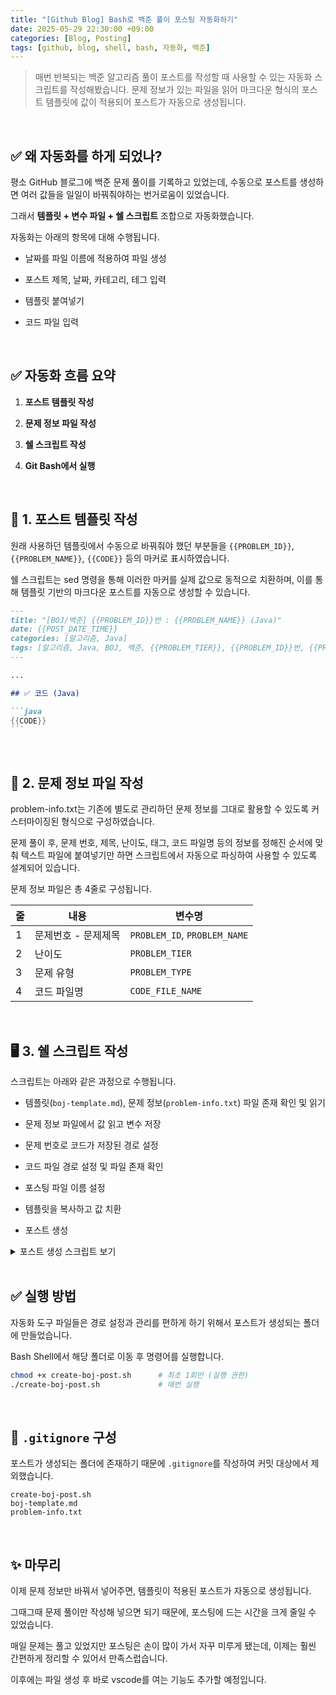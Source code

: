 ```yaml
---
title: "[Github Blog] Bash로 백준 풀이 포스팅 자동화하기"
date: 2025-05-29 22:30:00 +09:00
categories: [Blog, Posting]
tags: [github, blog, shell, bash, 자동화, 백준]
---
```


> 매번 반복되는 백준 알고리즘 풀이 포스트를 작성할 때 사용할 수 있는 자동화 스크립트를 작성해봤습니다. 문제 정보가 있는 파일을 읽어 마크다운 형식의 포스트 템플릿에 값이 적용되어 포스트가 자동으로 생성됩니다.

<br>

## ✅ 왜 자동화를 하게 되었나?

평소 GitHub 블로그에 백준 문제 풀이를 기록하고 있었는데, 수동으로 포스트를 생성하면 여러 값들을 일일이 바꿔줘야하는 번거로움이 있었습니다.

그래서 **템플릿 + 변수 파일 + 쉘 스크립트** 조합으로 자동화했습니다.

자동화는 아래의 항목에 대해 수행됩니다.

- 날짜를 파일 이름에 적용하여 파일 생성

- 포스트 제목, 날짜, 카테고리, 테그 입력

- 템플릿 붙여넣기

- 코드 파일 입력

<br>

## ✅ 자동화 흐름 요약

1. **포스트 템플릿 작성**

2. **문제 정보 파일 작성**

3. **쉘 스크립트 작성**

4. **Git Bash에서 실행**

<br>

## 🧱 1. 포스트 템플릿 작성

원래 사용하던 템플릿에서 수동으로 바꿔줘야 했던 부분들을 `{{PROBLEM_ID}}`, `{{PROBLEM_NAME}}`, `{{CODE}}` 등의 마커로 표시하였습니다.

쉘 스크립트는 sed 명령을 통해 이러한 마커를 실제 값으로 동적으로 치환하며, 이를 통해 템플릿 기반의 마크다운 포스트를 자동으로 생성할 수 있습니다.

````markdown
---
title: "[BOJ/백준] {{PROBLEM_ID}}번 : {{PROBLEM_NAME}} (Java)"
date: {{POST_DATE_TIME}}
categories: [알고리즘, Java]
tags: [알고리즘, Java, BOJ, 백준, {{PROBLEM_TIER}}, {{PROBLEM_ID}}번, {{PROBLEM_TYPE}}]
---

...

## ✅ 코드 (Java)

```java
{{CODE}}
```
````

<br>

## 🧾 2. 문제 정보 파일 작성

problem-info.txt는 기존에 별도로 관리하던 문제 정보를 그대로 활용할 수 있도록 커스터마이징된 형식으로 구성하였습니다.

문제 풀이 후, 문제 번호, 제목, 난이도, 태그, 코드 파일명 등의 정보를 정해진 순서에 맞춰 텍스트 파일에 붙여넣기만 하면 스크립트에서 자동으로 파싱하여 사용할 수 있도록 설계되어 있습니다.

문제 정보 파일은 총 4줄로 구성됩니다.

| 줄  | 내용                | 변수명                       |
| --- | ------------------- | ---------------------------- |
| 1   | 문제번호 - 문제제목 | `PROBLEM_ID`, `PROBLEM_NAME` |
| 2   | 난이도              | `PROBLEM_TIER`               |
| 3   | 문제 유형           | `PROBLEM_TYPE`               |
| 4   | 코드 파일명         | `CODE_FILE_NAME`             |

<br>

## 🖥 3. 쉘 스크립트 작성

스크립트는 아래와 같은 과정으로 수행됩니다.

- 템플릿(`boj-template.md`), 문제 정보(`problem-info.txt`) 파일 존재 확인 및 읽기

- 문제 정보 파일에서 값 읽고 변수 저장

- 문제 번호로 코드가 저장된 경로 설정

- 코드 파일 경로 설정 및 파일 존재 확인

- 포스팅 파일 이름 설정

- 템플릿을 복사하고 값 치환

- 포스트 생성

<details>
<summary>포스트 생성 스크립트 보기</summary>

```bash
#!/bin/bash

# 현재 스크립트가 위치한 디렉토리 절대 경로
SCRIPT_DIR="$(cd "$(dirname "$0")" && pwd)"

# 파일 경로 변수
POST_DIR="$SCRIPT_DIR"  # 결과 포스트 파일 저장 경로
POST_TEMPLATE="$SCRIPT_DIR/boj-template.md"
INFO_FILE="$SCRIPT_DIR/problem-info.txt"

# 변수 파일 존재 여부 확인
if [ ! -f "$INFO_FILE" ]; then
  echo "❌ 변수 파일이 존재하지 않습니다: $INFO_FILE"
  exit 1
fi

# 템플릿 파일 존재 및 읽기 확인
if [ ! -f "$POST_TEMPLATE" ]; then
  echo "❌ 템플릿 파일이 존재하지 않습니다: $POST_TEMPLATE"
  exit 1
fi

if [ ! -r "$POST_TEMPLATE" ]; then
  echo "❌ 템플릿 파일을 읽을 수 없습니다: $POST_TEMPLATE"
  exit 1
fi

# 변수 순서대로 읽기
{
  read -r PROBLEM_ID_NAME
  read -r PROBLEM_TIER
  read -r PROBLEM_TYPE
  read -r CODE_FILE_NAME
} < "$INFO_FILE"

# 문제 번호와 이름 분리 (구분자 " - ")
IFS=" - " read -r PROBLEM_ID PROBLEM_NAME <<< "$PROBLEM_ID_NAME"

# 양쪽 공백 제거
PROBLEM_ID=$(echo "$PROBLEM_ID" | xargs)
PROBLEM_NAME=$(echo "$PROBLEM_NAME" | xargs)
PROBLEM_TIER=$(echo "$PROBLEM_TIER" | xargs)
PROBLEM_TYPE=$(echo "$PROBLEM_TYPE" | xargs)
CODE_FILE_NAME=$(echo "$CODE_FILE_NAME" | xargs)

# 코드 파일 경로 설정
CODE_FOLDER_ID=$(( (PROBLEM_ID / 1000) * 1000 ))
CODE_FOLDER_NAME="B${CODE_FOLDER_ID}"
CODE_PATH="/d/git_Algorithm/Algorithm/${CODE_FOLDER_NAME}/${CODE_FILE_NAME}.java"

# 코드 파일 확인
echo "📂 코드 경로: $CODE_PATH"
# 존재 + 읽기 확인
if [ -f "$CODE_PATH" ] && [ -r "$CODE_PATH" ]; then
  echo "✅ 코드 파일을 읽을 수 있습니다."
else
  echo "❌ 코드 파일이 없거나 읽을 수 없습니다."
  exit 1
fi

# 포스팅 날짜
POST_DATE_TIME=$(date "+%Y-%m-%d %H:%M:%S %:z")

# 포스팅 파일 이름
DATE_STR=$(date "+%Y-%m-%d")
LANGUAGE="java"
FILENAME="${DATE_STR}-boj-${PROBLEM_ID}-${LANGUAGE}.md"

# 템플릿 치환 및 코드 삽입
mkdir -p "$POST_DIR"
sed -e "s/{{POST_DATE_TIME}}/${POST_DATE_TIME}/" \
    -e "s/{{PROBLEM_ID}}/${PROBLEM_ID}/" \
    -e "s/{{PROBLEM_NAME}}/${PROBLEM_NAME}/" \
    -e "s/{{PROBLEM_TIER}}/${PROBLEM_TIER}/" \
    -e "s/{{PROBLEM_TYPE}}/${PROBLEM_TYPE}/" \
    -e "/{{CODE}}/{
        r ${CODE_PATH}
        d
    }" \
    "$POST_TEMPLATE" > "$POST_DIR/$FILENAME"

echo "✅ 블로그 포스트 생성 완료: $POST_DIR/$FILENAME"

```

</details>

<br>

## ✅ 실행 방법

자동화 도구 파일들은 경로 설정과 관리를 편하게 하기 위해서 포스트가 생성되는 폴더에 만들었습니다.

Bash Shell에서 해당 폴더로 이동 후 명령어를 실행합니다.

```bash
chmod +x create-boj-post.sh      # 최초 1회만 (실행 권한)
./create-boj-post.sh             # 매번 실행
```

<br>

## 📁 `.gitignore` 구성

포스트가 생성되는 폴더에 존재하기 때문에 `.gitignore`를 작성하여 커밋 대상에서 제외했습니다.

```gitignore
create-boj-post.sh
boj-template.md
problem-info.txt
```

<br>

## ✨ 마무리

이제 문제 정보만 바꿔서 넣어주면, 템플릿이 적용된 포스트가 자동으로 생성됩니다.

그때그때 문제 풀이만 작성해 넣으면 되기 때문에, 포스팅에 드는 시간을 크게 줄일 수 있었습니다.

매일 문제는 풀고 있었지만 포스팅은 손이 많이 가서 자꾸 미루게 됐는데, 이제는 훨씬 간편하게 정리할 수 있어서 만족스럽습니다.

이후에는 파일 생성 후 바로 vscode를 여는 기능도 추가할 예정입니다.

<br>
